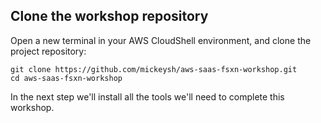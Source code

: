 ## Clone the workshop repository
Open a new terminal in your AWS CloudShell environment, and clone the project repository:
```shell
git clone https://github.com/mickeysh/aws-saas-fsxn-workshop.git
cd aws-saas-fsxn-workshop
```
In the next step we'll install all the tools we'll need to complete this workshop.

